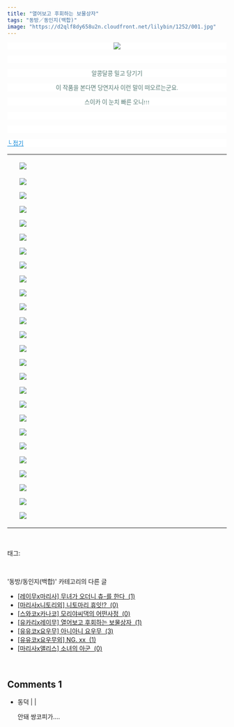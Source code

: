 ```yaml
---
title: "열어보고 후회하는 보물상자"
tags: "동방／동인지(백합)"
image: "https://d2qlf8dy658u2n.cloudfront.net/lilybin/1252/001.jpg"
---
```

<div class="article">
<div class="area_view">
<p style="text-align: center; background: white"><img src="{{ site.imgserver12 }}/lilybin/1252/001.jpg"/><span style="color:#557a74; font-family:돋움; font-size:10pt">
</span></p><p style="text-align: justify; background: white">
 </p><p style="text-align: center; background: white"><span style="color:#557a74; font-family:돋움; font-size:10pt">알콩달콩 밀고 당기기
</span></p><p style="text-align: center; background: white"><span style="color:#557a74; font-family:돋움; font-size:10pt">이 작품을 본다면 당연지사 이런 말이 떠오르는군요.
</span></p><p style="text-align: center; background: white"><span style="color:#557a74; font-family:돋움; font-size:10pt">스이카 이 눈치 빠른 오니!!!
</span></p><p style="text-align: center; background: white">
 </p><p style="text-align: center; background: white">
 </p><p style="text-align: justify; background: white"><a href="http://blog.naver.com/PostView.nhn?blogId=cjb0236&amp;logNo=150148660962&amp;parentCategoryNo=&amp;categoryNo=41&amp;viewDate=&amp;isShowPopularPosts=false&amp;from=postView"><span style="color:#0482d6; font-family:돋움; font-size:10pt; text-decoration:underline">└ 접기</span></a><span style="color:#557a74; font-family:돋움; font-size:10pt">
</span></p><div><table border="0" style="border-collapse:collapse"><colgroup><col style="width:17px"/><col style="width:1028px"/></colgroup><tbody valign="top"><tr><td valign="middle"> </td><td valign="middle"><p style="text-align: justify"><img src="{{ site.imgserver12 }}/lilybin/1252/002.jpg"/><span style="color:#557a74; font-family:돋움; font-size:10pt"><br/><br/><img src="{{ site.imgserver12 }}/lilybin/1252/003.jpg"/><br/><br/><img src="{{ site.imgserver12 }}/lilybin/1252/004.jpg"/><br/><br/><img src="{{ site.imgserver12 }}/lilybin/1252/005.jpg"/><br/><br/><img src="{{ site.imgserver12 }}/lilybin/1252/006.jpg"/><br/><br/><img src="{{ site.imgserver12 }}/lilybin/1252/007.jpg"/><br/><br/><img src="{{ site.imgserver12 }}/lilybin/1252/008.jpg"/><br/><br/><img src="{{ site.imgserver12 }}/lilybin/1252/009.jpg"/><br/><br/><img src="{{ site.imgserver12 }}/lilybin/1252/010.jpg"/><br/><br/><img src="{{ site.imgserver12 }}/lilybin/1252/011.jpg"/><br/><br/><img src="{{ site.imgserver12 }}/lilybin/1252/012.jpg"/><br/><br/><img src="{{ site.imgserver12 }}/lilybin/1252/013.jpg"/><br/><br/><img src="{{ site.imgserver12 }}/lilybin/1252/014.jpg"/><br/><br/><img src="{{ site.imgserver12 }}/lilybin/1252/015.jpg"/><br/><br/><img src="{{ site.imgserver12 }}/lilybin/1252/016.jpg"/><br/><br/><img src="{{ site.imgserver12 }}/lilybin/1252/017.jpg"/><br/><br/><img src="{{ site.imgserver12 }}/lilybin/1252/018.jpg"/><br/><br/><img src="{{ site.imgserver12 }}/lilybin/1252/019.jpg"/><br/><br/><img src="{{ site.imgserver12 }}/lilybin/1252/020.jpg"/><br/><br/><img src="{{ site.imgserver12 }}/lilybin/1252/021.jpg"/><br/><br/><img src="{{ site.imgserver12 }}/lilybin/1252/022.jpg"/><br/><br/><img src="{{ site.imgserver12 }}/lilybin/1252/023.jpg"/><br/><br/><img src="{{ site.imgserver12 }}/lilybin/1252/024.jpg"/><br/><br/><img src="{{ site.imgserver12 }}/lilybin/1252/025.jpg"/><br/><br/><img src="{{ site.imgserver12 }}/lilybin/1252/026.jpg"/><br/><br/><img src="{{ site.imgserver12 }}/lilybin/1252/027.jpg"/>
</span></p></td></tr></tbody></table></div><p></p>
</div></div><br/>
<div class="tagTrail">
<p>태그: </p>
<ul>
</ul>
</div><br/>
<div class="another">
<p>'동방/동인지(백합)' 카테고리의 다른 글</p>
<ul>
<li><a href="/lilybin_1255">
[레이무x마리사] 무녀가 오더니 츄-를 한다  (1)
</a></li>
<li><a href="/lilybin_1254">
[마리사x니토리외] 니토마리 휴잇!?  (0)
</a></li>
<li><a href="/lilybin_1253">
[스와코x카나코] 모리야씨댁의 어떤사정  (0)
</a></li>
<li><a href="/lilybin_1252">
[유카리x레이무] 열어보고 후회하는 보물상자  (1)
</a></li>
<li><a href="/lilybin_1251">
[유유코x요우무] 아니아니 요우무  (3)
</a></li>
<li><a href="/lilybin_1250">
[유유코x요우무외] NG. xx  (1)
</a></li>
<li><a href="/lilybin_1249">
[마리사x앨리스] 소녀의 아군  (0)
</a></li>
</ul>
</div><br/>
<div class="comment">
<h2 class="bold">Comments <span id="commentCount1252">1</span></h2>
<div style="clear:both;">
<div id="entry1252Comment" style="display:block">
<ul class="list_reply">
<li class="rp_general" id="comment13268661">
<div class="post-comment">
<div>
<span>
<i class="fa fa-user"></i>동덕 |
                                |
                               
</span>
<p>안돼 쌍코피가....</p>

</div>
</div>
</li>
</ul>
</div>
</div>
</div><br/>
<br/>
<p id="refer"></p>
<br/>

